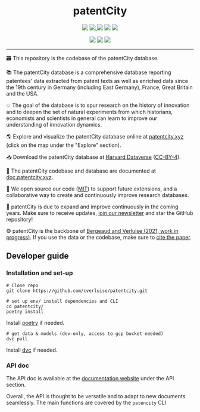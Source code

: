 <h1 align="center">patentCity
</h1>

<p align="center">
<img src="https://img.shields.io/badge/release-1.0.0rc5-yellow">
<a href="https://cverluise.github.io/patentcity/">
    <img src="https://img.shields.io/badge/website-online-brightgreen">
</a>
<img src="https://img.shields.io/badge/code-MIT-green">
<img src="https://img.shields.io/badge/data-CC%20BY%204.0-blue">
<img src="https://img.shields.io/badge/models-dvc-purple">
</p>

<p align="center">
<img src="https://img.shields.io/github/watchers/cverluise/patentcity?style=social">
<img src="https://img.shields.io/github/stars/cverluise/patentcity?style=social">
<img src="https://img.shields.io/github/forks/cverluise/patentcity?style=social">
</p>


***

🗃️ This repository is the codebase of the patentCity database.

📚 The patentCity database is a comprehensive database reporting patentees' data extracted from patent texts as well as enriched data since the 19th century in Germany (including East Germany), France, Great Britain and the USA.

💥 The goal of the database is to spur research on the history of innovation and to deepen the set of natural experiments from which historians, economists and scientists in general can learn to improve our understanding of innovation dynamics.

🌎 Explore and visualize the patentCity database online at [patentcity.xyz](http://patentcity.xyz) (click on the map under the "Explore" section).

📥 Download the patentCity database at [Harvard Dataverse](https://dataverse.harvard.edu/dataset.xhtml?persistentId=doi%3A10.7910%2FDVN%2FPG6THV&version=DRAFT) ([CC-BY-4](docs/LICENSE_DATA.md)).

📝 The patentCity codebase and database are documented at [doc.patentcity.xyz](http://doc.patentcity.xyz).

🤗 We open source our code ([MIT](docs/LICENSE_CODE.md)) to support future extensions, and a collaborative way to create and continuously improve research databases.

💌 patentCity is due to expand and improve continuously in the coming years. Make sure to receive updates, [join our newsletter](http://www.patentcity.xyz) and star the GitHub repository!

©️ patentCity is the backbone of [Bergeaud and Verluise (2021, work in progress)](http://longtermproductivity.com/perso/Patentcity_desc.pdf). If you use the data or the codebase, make sure to [cite the paper](./CITATION.bib).


## Developer guide

### Installation and set-up

```shell script
# Clone repo
git clone https://github.com/cverluise/patentcity.git

# set up env/ install dependencies and CLI
cd patentcity/
poetry install
```

Install [poetry](https://python-poetry.org/) if needed.

```shell script
# get data & models (dev-only, access to gcp bucket needed)
dvc pull
```

Install [dvc](https://dvc.org/) if needed.

### API doc

The API doc is available at the [documentation website](https://cverluise.github.io/patentcity/) under the API section.

Overall, the API is thought to be versatile and to adapt to new documents seamlessly. The main functions are covered by the `patencity` CLI
